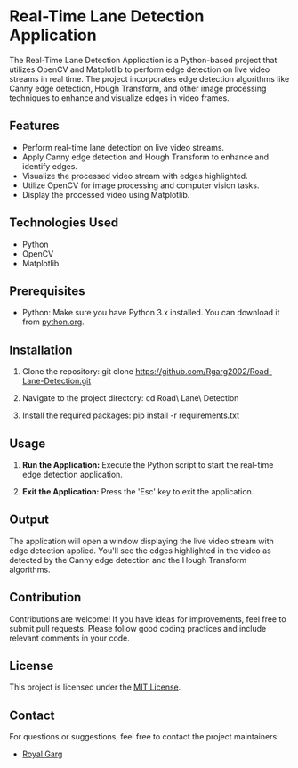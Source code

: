 # Real-Time Lane Detection Application

The Real-Time Lane Detection Application is a Python-based project that utilizes OpenCV and Matplotlib to perform edge detection on live video streams in real time. The project incorporates edge detection algorithms like Canny edge detection, Hough Transform, and other image processing techniques to enhance and visualize edges in video frames.

## Features

- Perform real-time lane detection on live video streams.
- Apply Canny edge detection and Hough Transform to enhance and identify edges.
- Visualize the processed video stream with edges highlighted.
- Utilize OpenCV for image processing and computer vision tasks.
- Display the processed video using Matplotlib.

## Technologies Used

- Python
- OpenCV
- Matplotlib

## Prerequisites

- Python: Make sure you have Python 3.x installed. You can download it from [python.org](https://www.python.org/).

## Installation

1. Clone the repository:
git clone https://github.com/Rgarg2002/Road-Lane-Detection.git


2. Navigate to the project directory:
cd Road\ Lane\ Detection


3. Install the required packages:
pip install -r requirements.txt


## Usage

1. **Run the Application:** Execute the Python script to start the real-time edge detection application.

2. **Exit the Application:** Press the 'Esc' key to exit the application.

## Output

The application will open a window displaying the live video stream with edge detection applied. You'll see the edges highlighted in the video as detected by the Canny edge detection and the Hough Transform algorithms.

## Contribution

Contributions are welcome! If you have ideas for improvements, feel free to submit pull requests. Please follow good coding practices and include relevant comments in your code.

## License

This project is licensed under the [MIT License](LICENSE).

## Contact

For questions or suggestions, feel free to contact the project maintainers:
- [Royal Garg](https://github.com/Rgarg2002)

